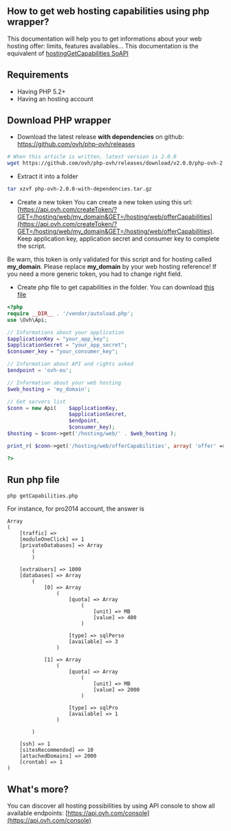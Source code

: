 How to get web hosting capabilities using php wrapper?
----------------------------------------------------

This documentation will help you to get informations about your web hosting offer: limits, features availables... This documentation is the equivalent of [hostingGetCapabilities SoAPI](https://www.ovh.com/soapi/fr/?method=hostingGetCapabilities)

## Requirements

- Having PHP 5.2+
- Having an hosting account

## Download PHP wrapper

- Download the latest release **with dependencies** on github: https://github.com/ovh/php-ovh/releases

```bash
# When this article is written, latest version is 2.0.0
wget https://github.com/ovh/php-ovh/releases/download/v2.0.0/php-ovh-2.0.0-with-dependencies.tar.gz
```

- Extract it into a folder

```bash
tar xzvf php-ovh-2.0.0-with-dependencies.tar.gz 
```

- Create a new token
You can create a new token using this url: [https://api.ovh.com/createToken/?GET=/hosting/web/my_domain&GET=/hosting/web/offerCapabilities](https://api.ovh.com/createToken/?GET=/hosting/web/my_domain&GET=/hosting/web/offerCapabilities). Keep application key, application secret and consumer key to complete the script.

Be warn, this token is only validated for this script and for hosting called **my_domain**. Please replace **my_domain** by your web hosting reference!
If you need a more generic token, you had to change right field.

- Create php file to get capabilities in the folder. You can download [this file](https://github.com/ovh/php-ovh/blob/master/examples/hosting-getCapabilities/apiv6.php)

```php
<?php
require __DIR__ . '/vendor/autoload.php';
use \Ovh\Api;

// Informations about your application
$applicationKey = "your_app_key";
$applicationSecret = "your_app_secret";
$consumer_key = "your_consumer_key";

// Information about API and rights asked
$endpoint = 'ovh-eu';

// Information about your web hosting
$web_hosting = 'my_domain';

// Get servers list
$conn = new Api(    $applicationKey,
                    $applicationSecret,
                    $endpoint,
                    $consumer_key);
$hosting = $conn->get('/hosting/web/' . $web_hosting );

print_r( $conn->get('/hosting/web/offerCapabilities', array( 'offer' => $hosting['offer'] ) ) );

?>
```

## Run php file

```bash
php getCapabilities.php
```

For instance, for pro2014 account, the answer is
```
Array
(
    [traffic] => 
    [moduleOneClick] => 1
    [privateDatabases] => Array
        (
        )

    [extraUsers] => 1000
    [databases] => Array
        (
            [0] => Array
                (
                    [quota] => Array
                        (
                            [unit] => MB
                            [value] => 400
                        )

                    [type] => sqlPerso
                    [available] => 3
                )

            [1] => Array
                (
                    [quota] => Array
                        (
                            [unit] => MB
                            [value] => 2000
                        )

                    [type] => sqlPro
                    [available] => 1
                )

        )

    [ssh] => 1
    [sitesRecommended] => 10
    [attachedDomains] => 2000
    [crontab] => 1
)
```

## What's more?

You can discover all hosting possibilities by using API console to show all available endpoints: [https://api.ovh.com/console](https://api.ovh.com/console)

